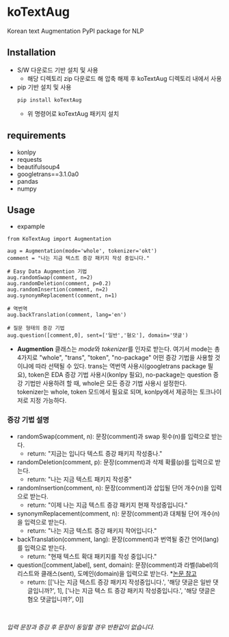 # koTextAug
Korean text Augmentation PyPI package for NLP

## Installation
- S/W 다운로드 기반 설치 및 사용
  - 해당 디렉토리 zip 다운로드 해 압축 해제 후 koTextAug 디렉토리 내에서 사용 
- pip 기반 설치 및 사용
  ```
  pip install koTextAug
  ```
  - 위 명령어로 koTextAug 패키지 설치

## requirements
- konlpy
- requests
- beautifulsoup4
- googletrans==3.1.0a0
- pandas
- numpy

## Usage
- expample <br>
```
from KoTextAug import Augmentation

aug = Augmentation(mode='whole', tokenizer='okt')
comment = "나는 지금 텍스트 증강 패키지 작성 중입니다."

# Easy Data Augmention 기법
aug.randomSwap(comment, n=2)
aug.randomDeletion(comment, p=0.2)
aug.randomInsertion(comment, n=2)
aug.synonymReplacement(comment, n=1)

# 역번역
aug.backTranslation(comment, lang='en')

# 질문 형태의 증강 기법
aug.question([comment,0], sent=['일반','혐오'], domain='댓글')
```
- **Augmention** 클래스는 *mode*와 *tokenizer*를 인자로 받는다. 여기서 mode는 총 4가지로 "whole", "trans", "token", "no-package" 어떤 증강 기법을 사용할 것이냐에 따라 선택될 수 있다. trans는 역번역 사용시(googletrans package 필요), token은 EDA 증강 기법 사용시(konlpy 필요), no-package는 question 증강 기법만 사용하려 할 때, whole은 모든 증강 기법 사용시 설정한다. <br>tokenizer는 whole, token 모드에서 필요로 되며, konlpy에서 제공하는 토크나이저로 지정 가능하다.

### 증강 기법 설명
- randomSwap(comment, n): 문장(comment)과 swap 횟수(n)를 입력으로 받는다.
  - return: "지금는 입니다 텍스트 증강 패키지 작성중나." <br>
- randomDeletion(comment, p): 문장(comment)과 삭제 확률(p)를 입력으로 받는다.<br>
  - return: "나는 지금 텍스트 패키지 작성중" <br>
- randomInsertion(comment, n): 문장(comment)과 삽입될 단어 개수(n)을 입력으로 받는다.<br>
  - return: "이제 나는 지금 텍스트 증강 패키지 현재 작성중입니다."<br>
- synonymReplacement(comment, n): 문장(comment)과 대체될 단어 개수(n)을 입력으로 받는다.<br>
  - return: "나는 지금 텍스트 증강 패키지 작어입니다." 
- backTranslation(comment, lang): 문장(comment)과 번역될 중간 언어(lang)를 입력으로 받는다.
  - return: "현재 텍스트 확대 패키지를 작성 중입니다."<br>
- question([comment,label], sent, domain): 문장(comment)과 라벨(label)의 리스트와 클래스(sent), 도메인(domain)을 입력으로 받는다. *[논문 참고](https://www.dbpia.co.kr/pdf/pdfView.do?nodeId=NODE11113862)
  - return: [['나는 지금 텍스트 증강 패키지 작성중입니다.', '해당 댓글은 일반 댓글입니까?', 1], ['나는 지금 텍스
트 증강 패키지 작성중입니다.', '해당 댓글은 혐오 댓글입니까?', 0]]<br> 
<br>

*입력 문장과 증강 후 문장이 동일할 경우 반환값이 없습니다.*
